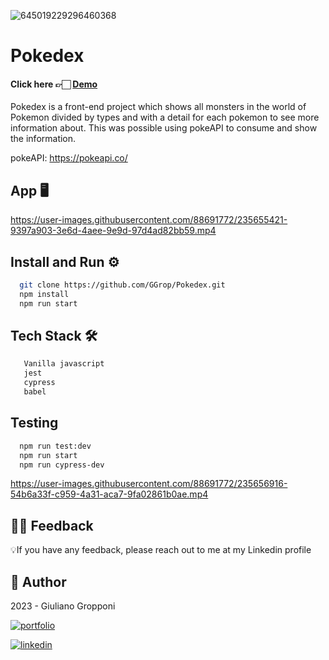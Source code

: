 ![645019229296460368](https://user-images.githubusercontent.com/88691772/235657547-368254d6-17aa-4a83-9999-5042a1852189.png)


# Pokedex

 #### Click here 👉🏻 [Demo](https://pokedex-mu-amber.vercel.app/#)

Pokedex is a front-end project which shows all monsters in the world of Pokemon divided by types and with a detail for each pokemon to see more information about. This was possible using pokeAPI to consume and show the information.

pokeAPI: https://pokeapi.co/

## App 🖥

https://user-images.githubusercontent.com/88691772/235655421-9397a903-3e6d-4aee-9e9d-97d4ad82bb59.mp4

## Install and Run ⚙

```bash
  git clone https://github.com/GGrop/Pokedex.git
  npm install
  npm run start
```

## Tech Stack 🛠

```bash
   Vanilla javascript
   jest
   cypress
   babel
```

## Testing

```bash
  npm run test:dev
  npm run start
  npm run cypress-dev
```

https://user-images.githubusercontent.com/88691772/235656916-54b6a33f-c959-4a31-aca7-9fa02861b0ae.mp4


## 🤲🏻 Feedback

💡If you have any feedback, please reach out to me at my Linkedin profile

## 👤 Author

 2023 - Giuliano Gropponi
 
[![portfolio](https://img.shields.io/badge/my_portfolio-000?style=for-the-badge&logo=ko-fi&logoColor=white)](https://github.com/GGrop)

[![linkedin](https://img.shields.io/badge/linkedin-0A66C2?style=for-the-badge&logo=linkedin&logoColor=white)](https://www.linkedin.com/in/giuliano-gropponi/)
